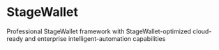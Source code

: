 # StageWallet
Professional StageWallet framework with StageWallet-optimized cloud-ready and enterprise intelligent-automation capabilities
